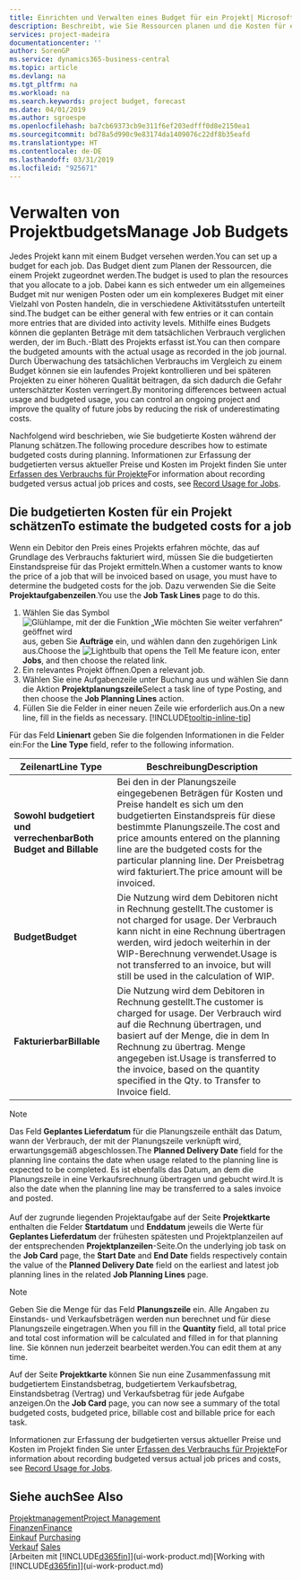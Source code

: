 ```yaml
---
title: Einrichten und Verwalten eines Budget für ein Projekt| Microsoft Docs
description: Beschreibt, wie Sie Ressourcen planen und die Kosten für ein Projekt durch das Einrichten eines Budgets für jedes Projekt prognostizieren und steuern.
services: project-madeira
documentationcenter: ''
author: SorenGP
ms.service: dynamics365-business-central
ms.topic: article
ms.devlang: na
ms.tgt_pltfrm: na
ms.workload: na
ms.search.keywords: project budget, forecast
ms.date: 04/01/2019
ms.author: sgroespe
ms.openlocfilehash: ba7cb69373cb9e311f6ef203edfff0d8e2150ea1
ms.sourcegitcommit: bd78a5d990c9e83174da1409076c22df8b35eafd
ms.translationtype: HT
ms.contentlocale: de-DE
ms.lasthandoff: 03/31/2019
ms.locfileid: "925671"
---
```

# <a name="manage-job-budgets"></a><span data-ttu-id="fef41-103">Verwalten von Projektbudgets</span><span class="sxs-lookup"><span data-stu-id="fef41-103">Manage Job Budgets</span></span>
<span data-ttu-id="fef41-104">Jedes Projekt kann mit einem Budget versehen werden.</span><span class="sxs-lookup"><span data-stu-id="fef41-104">You can set up a budget for each job.</span></span> <span data-ttu-id="fef41-105">Das Budget dient zum Planen der Ressourcen, die einem Projekt zugeordnet werden.</span><span class="sxs-lookup"><span data-stu-id="fef41-105">The budget is used to plan the resources that you allocate to a job.</span></span> <span data-ttu-id="fef41-106">Dabei kann es sich entweder um ein allgemeines Budget mit nur wenigen Posten oder um ein komplexeres Budget mit einer Vielzahl von Posten handeln, die in verschiedene Aktivitätsstufen unterteilt sind.</span><span class="sxs-lookup"><span data-stu-id="fef41-106">The budget can be either general with few entries or it can contain more entries that are divided into activity levels.</span></span> <span data-ttu-id="fef41-107">Mithilfe eines Budgets können die geplanten Beträge mit dem tatsächlichen Verbrauch verglichen werden, der im Buch.-Blatt des Projekts erfasst ist.</span><span class="sxs-lookup"><span data-stu-id="fef41-107">You can then compare the budgeted amounts with the actual usage as recorded in the job journal.</span></span> <span data-ttu-id="fef41-108">Durch Überwachung des tatsächlichen Verbrauchs im Vergleich zu einem Budget können sie ein laufendes Projekt kontrollieren und bei späteren Projekten zu einer höheren Qualität beitragen, da sich dadurch die Gefahr unterschätzter Kosten verringert.</span><span class="sxs-lookup"><span data-stu-id="fef41-108">By monitoring differences between actual usage and budgeted usage, you can control an ongoing project and improve the quality of future jobs by reducing the risk of underestimating costs.</span></span>

<span data-ttu-id="fef41-109">Nachfolgend wird beschrieben, wie Sie budgetierte Kosten während der Planung schätzen.</span><span class="sxs-lookup"><span data-stu-id="fef41-109">The following procedure describes how to estimate budgeted costs during planning.</span></span> <span data-ttu-id="fef41-110">Informationen zur Erfassung der budgetierten versus aktueller Preise und Kosten im Projekt finden Sie unter [Erfassen des Verbrauchs für Projekte](projects-how-record-job-usage.md)</span><span class="sxs-lookup"><span data-stu-id="fef41-110">For information about recording budgeted versus actual job prices and costs, see [Record Usage for Jobs](projects-how-record-job-usage.md).</span></span>  

## <a name="JobBudgetCosts"></a> <span data-ttu-id="fef41-111">Die budgetierten Kosten für ein Projekt schätzen</span><span class="sxs-lookup"><span data-stu-id="fef41-111">To estimate the budgeted costs for a job</span></span>
<span data-ttu-id="fef41-112">Wenn ein Debitor den Preis eines Projekts erfahren möchte, das auf Grundlage des Verbrauchs fakturiert wird, müssen Sie die budgetierten Einstandspreise für das Projekt ermitteln.</span><span class="sxs-lookup"><span data-stu-id="fef41-112">When a customer wants to know the price of a job that will be invoiced based on usage, you must have to determine the budgeted costs for the job.</span></span> <span data-ttu-id="fef41-113">Dazu verwenden Sie die Seite **Projektaufgabenzeilen**.</span><span class="sxs-lookup"><span data-stu-id="fef41-113">You use the **Job Task Lines** page to do this.</span></span>

1. <span data-ttu-id="fef41-114">Wählen Sie das Symbol ![Glühlampe, mit der die Funktion „Wie möchten Sie weiter verfahren“ geöffnet wird](media/ui-search/search_small.png "Wie möchten Sie weiter verfahren?") aus, geben Sie **Aufträge** ein, und wählen dann den zugehörigen Link aus.</span><span class="sxs-lookup"><span data-stu-id="fef41-114">Choose the ![Lightbulb that opens the Tell Me feature](media/ui-search/search_small.png "Tell me what you want to do") icon, enter **Jobs**, and then choose the related link.</span></span>  
2. <span data-ttu-id="fef41-115">Ein relevantes Projekt öffnen.</span><span class="sxs-lookup"><span data-stu-id="fef41-115">Open a relevant job.</span></span>
3. <span data-ttu-id="fef41-116">Wählen Sie eine Aufgabenzeile unter Buchung aus und wählen Sie dann die Aktion **Projektplanungszeile**</span><span class="sxs-lookup"><span data-stu-id="fef41-116">Select a task line of type Posting, and then choose the **Job Planning Lines** action.</span></span>
4. <span data-ttu-id="fef41-117">Füllen Sie die Felder in einer neuen Zeile wie erforderlich aus.</span><span class="sxs-lookup"><span data-stu-id="fef41-117">On a new line, fill in the fields as necessary.</span></span> [!INCLUDE[tooltip-inline-tip](includes/tooltip-inline-tip_md.md)]   

<span data-ttu-id="fef41-118">Für das Feld **Linienart** geben Sie die folgenden Informationen in die Felder ein:</span><span class="sxs-lookup"><span data-stu-id="fef41-118">For the **Line Type** field, refer to the following information.</span></span>  

| <span data-ttu-id="fef41-119">Zeilenart</span><span class="sxs-lookup"><span data-stu-id="fef41-119">Line Type</span></span> | <span data-ttu-id="fef41-120">Beschreibung</span><span class="sxs-lookup"><span data-stu-id="fef41-120">Description</span></span> |
| --- | --- |
| <span data-ttu-id="fef41-121">**Sowohl budgetiert und verrechenbar**</span><span class="sxs-lookup"><span data-stu-id="fef41-121">**Both Budget and Billable**</span></span> |<span data-ttu-id="fef41-122">Bei den in der Planungszeile eingegebenen Beträgen für Kosten und Preise handelt es sich um den budgetierten Einstandspreis für diese bestimmte Planungszeile.</span><span class="sxs-lookup"><span data-stu-id="fef41-122">The cost and price amounts entered on the planning line are the budgeted costs for the particular planning line.</span></span> <span data-ttu-id="fef41-123">Der Preisbetrag wird fakturiert.</span><span class="sxs-lookup"><span data-stu-id="fef41-123">The price amount will be invoiced.</span></span> |
| <span data-ttu-id="fef41-124">**Budget**</span><span class="sxs-lookup"><span data-stu-id="fef41-124">**Budget**</span></span> |<span data-ttu-id="fef41-125">Die Nutzung wird dem Debitoren nicht in Rechnung gestellt.</span><span class="sxs-lookup"><span data-stu-id="fef41-125">The customer is not charged for usage.</span></span> <span data-ttu-id="fef41-126">Der Verbrauch kann nicht in eine Rechnung übertragen werden, wird jedoch weiterhin in der WIP-Berechnung verwendet.</span><span class="sxs-lookup"><span data-stu-id="fef41-126">Usage is not transferred to an invoice, but will still be used in the calculation of WIP.</span></span> |
| <span data-ttu-id="fef41-127">**Fakturierbar**</span><span class="sxs-lookup"><span data-stu-id="fef41-127">**Billable**</span></span> |<span data-ttu-id="fef41-128">Die Nutzung wird dem Debitoren in Rechnung gestellt.</span><span class="sxs-lookup"><span data-stu-id="fef41-128">The customer is charged for usage.</span></span> <span data-ttu-id="fef41-129">Der Verbrauch wird auf die Rechnung übertragen, und basiert auf der Menge, die in dem In Rechnung zu übertrag. Menge angegeben ist.</span><span class="sxs-lookup"><span data-stu-id="fef41-129">Usage is transferred to the invoice, based on the quantity specified in the Qty. to Transfer to Invoice field.</span></span> |

> [!NOTE]  
> <span data-ttu-id="fef41-130">Das Feld **Geplantes Lieferdatum** für die Planungszeile enthält das Datum, wann der Verbrauch, der mit der Planungszeile verknüpft wird, erwartungsgemäß abgeschlossen.</span><span class="sxs-lookup"><span data-stu-id="fef41-130">The **Planned Delivery Date** field for the planning line contains the date when usage related to the planning line is expected to be completed.</span></span> <span data-ttu-id="fef41-131">Es ist ebenfalls das Datum, an dem die Planungszeile in eine Verkaufsrechnung übertragen und gebucht wird.</span><span class="sxs-lookup"><span data-stu-id="fef41-131">It is also the date when the planning line may be transferred to a sales invoice and posted.</span></span> <br /><br /> <span data-ttu-id="fef41-132">Auf der zugrunde liegenden Projektaufgabe auf der Seite **Projektkarte** enthalten die Felder **Startdatum** und **Enddatum** jeweils die Werte für **Geplantes Lieferdatum** der frühesten spätesten und Projektplanzeilen auf der entsprechenden **Projektplanzeilen**-Seite.</span><span class="sxs-lookup"><span data-stu-id="fef41-132">On the underlying job task on the **Job Card** page, the **Start Date** and **End Date** fields respectively contain the value of the **Planned Delivery Date** field on the earliest and latest job planning lines in the related **Job Planning Lines** page.</span></span>

> [!NOTE]  
>   <span data-ttu-id="fef41-133">Geben Sie die Menge für das Feld **Planungszeile** ein. Alle Angaben zu Einstands- und Verkaufsbeträgen werden nun berechnet und für diese Planungszeile eingetragen.</span><span class="sxs-lookup"><span data-stu-id="fef41-133">When you fill in the **Quantity** field, all total price and total cost information will be calculated and filled in for that planning line.</span></span> <span data-ttu-id="fef41-134">Sie können nun jederzeit bearbeitet werden.</span><span class="sxs-lookup"><span data-stu-id="fef41-134">You can edit them at any time.</span></span>

<span data-ttu-id="fef41-135">Auf der Seite **Projektkarte** können Sie nun eine Zusammenfassung mit budgetiertem Einstandsbetrag, budgetiertem Verkaufsbetrag, Einstandsbetrag (Vertrag) und Verkaufsbetrag für jede Aufgabe anzeigen.</span><span class="sxs-lookup"><span data-stu-id="fef41-135">On the **Job Card** page, you can now see a summary of the total budgeted costs, budgeted price, billable cost and billable price for each task.</span></span>

<span data-ttu-id="fef41-136">Informationen zur Erfassung der budgetierten versus aktueller Preise und Kosten im Projekt finden Sie unter [Erfassen des Verbrauchs für Projekte](projects-how-record-job-usage.md)</span><span class="sxs-lookup"><span data-stu-id="fef41-136">For information about recording budgeted versus actual job prices and costs, see [Record Usage for Jobs](projects-how-record-job-usage.md).</span></span>

## <a name="see-also"></a><span data-ttu-id="fef41-137">Siehe auch</span><span class="sxs-lookup"><span data-stu-id="fef41-137">See Also</span></span>
[<span data-ttu-id="fef41-138">Projektmanagement</span><span class="sxs-lookup"><span data-stu-id="fef41-138">Project Management</span></span>](projects-manage-projects.md)  
[<span data-ttu-id="fef41-139">Finanzen</span><span class="sxs-lookup"><span data-stu-id="fef41-139">Finance</span></span>](finance.md)  
<span data-ttu-id="fef41-140">[Einkauf](purchasing-manage-purchasing.md)       </span><span class="sxs-lookup"><span data-stu-id="fef41-140">[Purchasing](purchasing-manage-purchasing.md)       </span></span>  
<span data-ttu-id="fef41-141">[Verkauf](sales-manage-sales.md)    </span><span class="sxs-lookup"><span data-stu-id="fef41-141">[Sales](sales-manage-sales.md)    </span></span>  
<span data-ttu-id="fef41-142">[Arbeiten mit [!INCLUDE[d365fin](includes/d365fin_md.md)]](ui-work-product.md)</span><span class="sxs-lookup"><span data-stu-id="fef41-142">[Working with [!INCLUDE[d365fin](includes/d365fin_md.md)]](ui-work-product.md)</span></span>  
